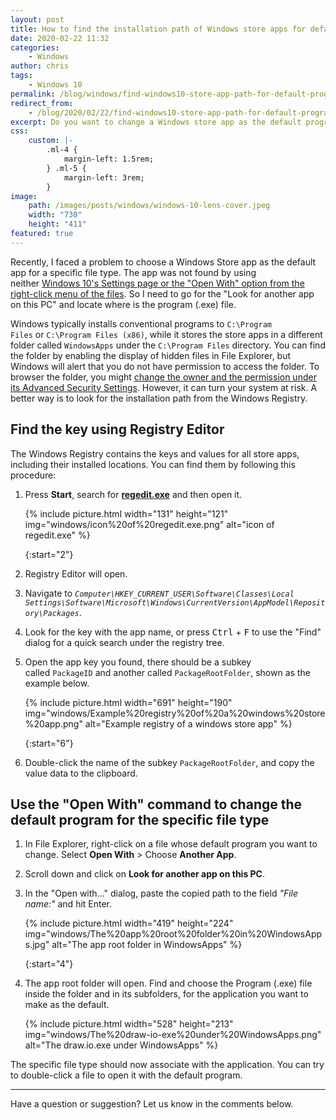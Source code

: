 ```yaml
---
layout: post
title: How to find the installation path of Windows store apps for default program settings in Windows 10
date: 2020-02-22 11:32
categories:
    - Windows
author: chris
tags:
    - Windows 10
permalink: /blog/windows/find-windows10-store-app-path-for-default-program
redirect_from:
    - /blog/2020/02/22/find-windows10-store-app-path-for-default-program
excerpt: Do you want to change a Windows store app as the default program for opening files? Are you looking for the root folder of the Windows Store app for File Association? Here is a procedure of locating the path from the Windows Registry and setting it for a specific file type. In this article, I used the draw.io application as a demonstration.
css:
    custom: |-
        .ml-4 {
            margin-left: 1.5rem;
        } .ml-5 {
            margin-left: 3rem;
        }
image:
    path: /images/posts/windows/windows-10-lens-cover.jpeg
    width: "730"
    height: "411"
featured: true
---
```


Recently, I faced a problem to choose a Windows Store app as the default app for a specific file type. The app was not found by using neither [Windows 10's Settings page or the "Open With" option from the right-click menu of the files](https://techforluddites.com/windows-10-change-the-default-programs-for-opening-files/). So I need to go for the "Look for another app on this PC" and locate where is the program (.exe) file.

Windows typically installs conventional programs to `C:\Program Files` or `C:\Program Files (x86)`, while it stores the store apps in a different folder called `WindowsApps` under the `C:\Program Files` directory. You can find the folder by enabling the display of hidden files in File Explorer, but Windows will alert that you do not have permission to access the folder. To browser the folder, you might [change the owner and the permission under its Advanced Security Settings](https://www.techmesto.com/windows-store-apps-installed-save-data/). However, it can turn your system at risk. A better way is to look for the installation path from the Windows Registry.

## Find the key using Registry Editor

The Windows Registry contains the keys and values for all store apps, including their installed locations. You can find them by following this procedure:

1. Press **Start**, search for **[regedit.exe](https://www.lifewire.com/how-to-open-registry-editor-2625150)** and then open it.

   {% include picture.html width="131" height="121" img="windows/icon%20of%20regedit.exe.png" alt="icon of regedit.exe" %}

   {:start="2"}

2. Registry Editor will open.

3. Navigate to _`Computer\HKEY_CURRENT_USER\Software\Classes\Local Settings\Software\Microsoft\Windows\CurrentVersion\AppModel\Repository\Packages`_.

4. Look for the key with the app name, or press <kbd>Ctrl</kbd> + <kbd>F</kbd> to use the "Find" dialog for a quick search under the registry tree.

5. Open the app key you found, there should be a subkey called `PackageID` and another called `PackageRootFolder`, shown as the example below.

   {% include picture.html width="691" height="190" img="windows/Example%20registry%20of%20a%20windows%20store%20app.png" alt="Example registry of a windows store app" %}

   {:start="6"}

6. Double-click the name of the subkey `PackageRootFolder`, and copy the value data to the clipboard.

## Use the "Open With" command to change the default program for the specific file type

1. In File Explorer, right-click on a file whose default program you want to change. Select **Open With** > Choose **Another App**.

2. Scroll down and click on **Look for another app on this PC**.

3. In the "Open with..." dialog, paste the copied path to the field _"File name:"_ and hit Enter.

   {% include picture.html width="419" height="224" img="windows/The%20app%20root%20folder%20in%20WindowsApps.jpg" alt="The app root folder in WindowsApps" %}

   {:start="4"}

4. The app root folder will open. Find and choose the Program (.exe) file inside the folder and in its subfolders, for the application you want to make as the default.

   {% include picture.html width="528" height="213" img="windows/The%20draw-io-exe%20under%20WindowsApps.png" alt="The draw.io.exe under WindowsApps" %}

The specific file type should now associate with the application. You can try to double-click a file to open it with the default program.

* * *

Have a question or suggestion? Let us know in the comments below.
